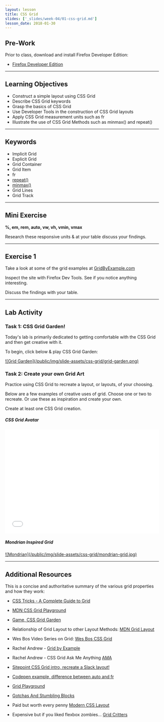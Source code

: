 ```yaml
---
layout: lesson
title: CSS Grid
slides: ['_slides/week-04/01-css-grid.md']
lesson_date: 2018-01-30
---
```


## Pre-Work

Prior to class, download and install Firefox Developer Edition:

- [Firefox Developer Edition
](https://www.mozilla.org/en-US/firefox/developer/)

---

## Learning Objectives

- Construct a simple layout using CSS Grid
- Describe CSS Grid keywords
- Grasp the basics of CSS Grid
- Use Developer Tools in the construction of CSS Grid layouts
- Apply CSS Grid measurement units such as fr
- Illustrate the use of CSS Grid Methods such as minmax() and repeat()

---

## Keywords

- Implicit Grid
- Explicit Grid
- Grid Container
- Grid Item
- fr
- [repeat()](https://developer.mozilla.org/en-US/docs/Web/CSS/repeat)
- [minmax()](https://developer.mozilla.org/en-US/docs/Web/CSS/minmax)
- Grid Lines
- Grid Track

---

## Mini Exercise

**%, em, rem, auto, vw, vh, vmin, vmax**

Research these responsive units & at your table discuss your findings.

---

## Exercise 1

Take a look at some of the grid examples at <a href="https://gridbyexample.com/examples/" target="_blank">GridByExample.com</a>

Inspect the site with Firefox Dev Tools.
See if you notice anything interesting.

Discuss the findings with your table.

---

## Lab Activity

### Task 1: CSS Grid Garden!

Today's lab is primarily dedicated to getting comfortable with the CSS Grid and then get creative with it.

To begin, click below & play CSS Grid Garden:

<a href="http://cssgridgarden.com/" taget="_blank">
![Grid Garden](/public/img/slide-assets/css-grid/grid-garden.png)
</a>


### Task 2: Create your own Grid Art

Practice using CSS Grid to recreate a layout, or layouts, of your choosing.

Below are a few examples of creative uses of grid. Choose one or two to recreate. Or use these as inspiration and create your own.

Create at least one CSS Grid creation.

##### CSS Grid Avatar
<iframe height='340' scrolling='no' title='aqbeQY' src='//codepen.io/Onomicon/embed/aqbeQY/?height=340&theme-id=light&default-tab=result&embed-version=2' frameborder='no' allowtransparency='true' allowfullscreen='true' style='width: 100%;'>See the Pen <a href='https://codepen.io/Onomicon/pen/aqbeQY/'>aqbeQY</a> by Onomicon (<a href='https://codepen.io/Onomicon'>@Onomicon</a>) on <a href='https://codepen.io'>CodePen</a>.
</iframe>


##### Mondrian Inspired Grid

<a href="/public/img/slide-assets/css-grid/mondrian-grid.jpg" taget="_blank">
![Mondrian](/public/img/slide-assets/css-grid/mondrian-grid.jpg)
</a>


---

## Additional Resources

This is a concise and authoritative summary of the various grid properties and how they work:

- [CSS Tricks - A Complete Guide to Grid](https://css-tricks.com/snippets/css/complete-guide-grid/)

- [MDN CSS Grid Playground](https://mozilladevelopers.github.io/playground/css-grid/)

- [Game, CSS Grid Garden](http://cssgridgarden.com/)

- Relationship of Grid Layout to other Layout Methods: [MDN Grid Layout](https://developer.mozilla.org/en-US/docs/Web/CSS/CSS_Grid_Layout/Relationship_of_Grid_Layout)

- Wes Bos Video Series on Grid: [Wes Bos CSS Grid](https://cssgrid.io/)

- Rachel Andrew - [Grid by Example](https://gridbyexample.com/)

- Rachel Andrew - CSS Grid Ask Me Anything [AMA](https://github.com/rachelandrew/cssgrid-ama)

- [Sitepoint CSS Grid intro, recreate a Slack layout!](https://www.sitepoint.com/introduction-css-grid-layout-module/)

- [Codepen example, difference between auto and fr](https://codepen.io/cssgrid/pen/ALQjAj)

- [Grid Playground](https://www.cssgridplayground.com/)

- [Gotchas And Stumbling Blocks](https://www.smashingmagazine.com/2017/09/css-grid-gotchas-stumbling-blocks/)

- Paid but worth every penny [Modern CSS Layout](https://www.leveluptutorials.com/tutorials/modern-css-layouts)

- Expensive but if you liked flexbox zombies... [Grid Critters](https://geddski.teachable.com/p/gridcritters)
